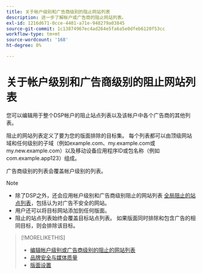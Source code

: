 ```yaml
---
title: 关于帐户级别和广告商级别的阻止网站列表
description: 进一步了解帐户或广告商的阻止网站列表。
exl-id: 1216d671-0cce-4401-a71e-948279a03845
source-git-commit: 1c13874967ec4ad264e5fa6a5e0dfeb6120f53cc
workflow-type: tm+mt
source-wordcount: '168'
ht-degree: 0%

---
```


# 关于帐户级别和广告商级别的阻止网站列表

您可以编辑用于整个DSP帐户的阻止站点列表以及该帐户中各个广告商的其他列表。

阻止的网站列表定义了要为您的版面排除的目标集。 每个列表都可以由顶级网站域和任何级别的子域（例如example.com、my.example.com或my.new.example.com）以及移动设备应用程序ID或包名称（例如com.example.app123）组成。

广告商级别的列表会覆盖帐户级别的列表。

>[!NOTE]
>
>* 除了DSP之外，还会应用帐户级别和广告商级别阻止的网站列表 [全局阻止的站点列表](/help/dsp/introduction/features/brand-safety-media-quality.md#global-blocked-sites)，包括认为对广告不安全的网站。
>* 用户还可以将目标网站添加到任何版面。
>* 阻止的站点列表始终会覆盖目标站点列表。 如果版面同时排除和包含广告的相同目标，则会排除该目标。


>[!MORELIKETHIS]
>
>* [编辑帐户级别或广告商级别的阻止的网站列表](/help/dsp/admin/blocked-sites-list-edit.md)
>* [品牌安全与媒体质量](/help/dsp/introduction/features/brand-safety-media-quality.md)
>* [版面设置](/help/dsp/campaign-management/placements/placement-settings.md)

